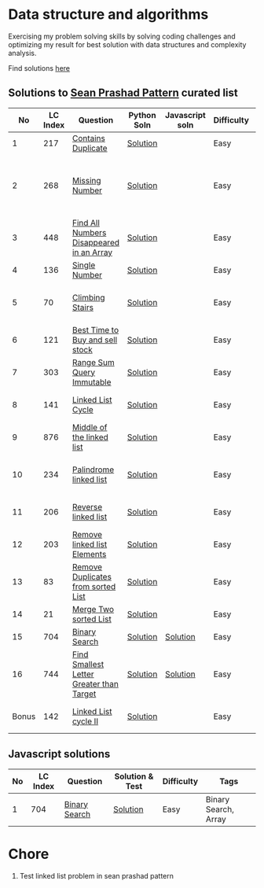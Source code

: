 # Data structure and algorithms

Exercising my problem solving skills by solving coding challenges and optimizing my result for best solution with data structures and complexity analysis.

Find solutions [here](https://github.com/blossom-babs/Data-structures-and-algorithm/blob/main/leetcode)

## Solutions to [Sean Prashad Pattern](https://seanprashad.com/leetcode-patterns/) curated list

| No | LC Index | Question | Python Soln | Javascript soln | Difficulty | Tags |
| -- | -------- | -------- | ----------- | --------------- | ---------- | ---- |
| 1 | 217 | [Contains Duplicate](https://leetcode.com/problems/contains-duplicate/) | [Solution](https://github.com/blossom-babs/Data-structures-and-algorithm/blob/main/leetcode/python/sean-prashad/1-containsDups.py) | | Easy | Array, Hash Table, Sorting |
| 2 | 268 | [Missing Number](https://leetcode.com/problems/missing-number/) | [Solution](https://github.com/blossom-babs/Data-structures-and-algorithm/blob/main/leetcode/python/sean-prashad/2-missingNumber.py) | | Easy | Array, Hash Table, Math, Sorting, Binary search, Bit Manipulation |
| 3 | 448 | [ Find All Numbers Disappeared in an Array](https://leetcode.com/problems/find-all-numbers-disappeared-in-an-array/) | [Solution](https://github.com/blossom-babs/Data-structures-and-algorithm/blob/main/leetcode/python/sean-prashad/3-findDisappearedNumbers.py) | | Easy | Array, Hash Table |
| 4 | 136 | [Single Number](https://leetcode.com/problems/single-number/submissions/) | [Solution](https://github.com/blossom-babs/Data-structures-and-algorithm/blob/main/leetcode/python/sean-prashad/4-singleNumber.py) | | Easy | Array, Bit Manipulation |
| 5 | 70 | [Climbing Stairs](https://leetcode.com/problems/climbing-stairs/) | [Solution](https://github.com/blossom-babs/Data-structures-and-algorithm/blob/main/leetcode/python/sean-prashad/5-climbingStairs.py) | | Easy | Math, Dynamic Programming, Memoization |
| 6 | 121 | [Best Time to Buy and sell stock](https://leetcode.com/problems/best-time-to-buy-and-sell-stock/) | [Solution](https://github.com/blossom-babs/Data-structures-and-algorithm/blob/main/leetcode/python/sean-prashad/6-bestTimeToSell.py) | | Easy | Array, Dynamic Programming |
| 7 | 303 | [Range Sum Query Immutable](https://leetcode.com/problems/range-sum-query-immutable/) | [Solution](https://github.com/blossom-babs/Data-structures-and-algorithm/blob/main/leetcode/python/sean-prashad/7-rangeSumQuery.py) | | Easy | Array, Design,  Prefix Sum |
| 8 | 141 | [Linked List Cycle](https://leetcode.com/problems/linked-list-cycle/) | [Solution](https://github.com/blossom-babs/Data-structures-and-algorithm/blob/main/leetcode/python/sean-prashad/8-hasCycle.py) | | Easy | Hash Table, Linked List, Two Pointers |
| 9 | 876 | [Middle of the linked list](https://leetcode.com/problems/middle-of-the-linked-list/) | [Solution](https://github.com/blossom-babs/Data-structures-and-algorithm/blob/main/leetcode/python/sean-prashad/9-middleLinkedList.py) | | Easy | Linked List, Two Pointers |
| 10 | 234 | [Palindrome linked list](https://leetcode.com/problems/palindrome-linked-list/) | [Solution](https://github.com/blossom-babs/Data-structures-and-algorithm/blob/main/leetcode/python/sean-prashad/10-palindromeLList.py) | | Easy | Linked List, Two Pointers, Stack Recursion |
| 11 | 206 | [Reverse linked list](https://leetcode.com/problems/reverse-linked-list/) | [Solution](https://github.com/blossom-babs/Data-structures-and-algorithm/blob/main/leetcode/python/sean-prashad/11-reverseLList.py) | | Easy | Linked List, Stack Recursion |
| 12 | 203 | [Remove linked list Elements](https://leetcode.com/problems/remove-linked-list-elements//) | [Solution](https://github.com/blossom-babs/Data-structures-and-algorithm/blob/main/leetcode/python/sean-prashad/12-removeLListEl.py) | | Easy | Linked List, Recursion |
| 13 | 83 | [Remove Duplicates from sorted List](https://leetcode.com/problems/remove-duplicates-from-sorted-list/) | [Solution](https://github.com/blossom-babs/Data-structures-and-algorithm/blob/main/leetcode/python/sean-prashad/13-removeDupsSortedLList.py) | | Easy | Linked List |
| 14 | 21 | [Merge Two sorted List](https://leetcode.com/problems/merge-two-sorted-lists/) | [Solution](https://github.com/blossom-babs/Data-structures-and-algorithm/blob/main/leetcode/python/sean-prashad/14-mergeTwoSortedList.py) | | Easy | Linked List, Recursion |
| 15 | 704 | [Binary Search](https://leetcode.com/problems/binary-search/) | [Solution](https://github.com/blossom-babs/Data-structures-and-algorithm/blob/main/leetcode/python/sean-prashad/15-binarySearch.py) | [Solution](https://github.com/blossom-babs/Data-structures-and-algorithm/blob/main/leetcode/python/sean-prashad/Javascript/15-binarySearch.test.js) | Easy | Binary Search, Array |
| 16 | 744 | [Find Smallest Letter Greater than Target](https://leetcode.com/problems/find-smallest-letter-greater-than-target) | [Solution](https://github.com/blossom-babs/Data-structures-and-algorithm/blob/main/leetcode/python/sean-prashad/15-binarySearch.py) | [Solution](https://github.com/blossom-babs/Data-structures-and-algorithm/blob/main/leetcode/python/sean-prashad/Javascript/16-nextGreatestLetter.test.js) | Easy | Binary Search, Array |
| Bonus | 142 | [Linked List cycle II](https://leetcode.com/problems/linked-list-cycle-ii/submissions/) | [Solution](https://github.com/blossom-babs/Data-structures-and-algorithm/blob/main/leetcode/python/sean-prashad/bonus-linkedlistII.py) | | Easy | Hash Table, Linked List, Two Pointers |

## Javascript solutions

| No | LC Index | Question | Solution & Test | Difficulty | Tags |
| -- | -------- | -------- | --------------- | ---------- | ---- |
| 1 | 704 | [Binary Search](https://leetcode.com/problems/binary-search/) | [Solution](https://github.com/blossom-babs/Data-structures-and-algorithm/blob/main/leetcode/python/sean-prashad/Javascript/15-binarySearch.test.js) | Easy | Binary Search, Array  |

# Chore

1. Test linked list problem in sean prashad pattern